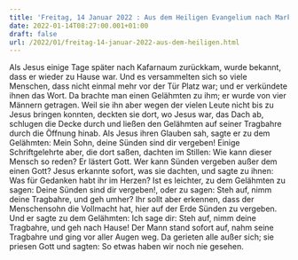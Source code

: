 ```yaml
---
title: 'Freitag, 14 Januar 2022 : Aus dem Heiligen Evangelium nach Markus - Mk 2,1-12.'
date: 2022-01-14T08:27:00.001+01:00
draft: false
url: /2022/01/freitag-14-januar-2022-aus-dem-heiligen.html
---
```


Als Jesus einige Tage später nach Kafarnaum zurückkam, wurde bekannt, dass er wieder zu Hause war. Und es versammelten sich so viele Menschen, dass nicht einmal mehr vor der Tür Platz war; und er verkündete ihnen das Wort. Da brachte man einen Gelähmten zu ihm; er wurde von vier Männern getragen. Weil sie ihn aber wegen der vielen Leute nicht bis zu Jesus bringen konnten, deckten sie dort, wo Jesus war, das Dach ab, schlugen die Decke durch und ließen den Gelähmten auf seiner Tragbahre durch die Öffnung hinab. Als Jesus ihren Glauben sah, sagte er zu dem Gelähmten: Mein Sohn, deine Sünden sind dir vergeben! Einige Schriftgelehrte aber, die dort saßen, dachten im Stillen: Wie kann dieser Mensch so reden? Er lästert Gott. Wer kann Sünden vergeben außer dem einen Gott? Jesus erkannte sofort, was sie dachten, und sagte zu ihnen: Was für Gedanken habt ihr im Herzen? Ist es leichter, zu dem Gelähmten zu sagen: Deine Sünden sind dir vergeben!, oder zu sagen: Steh auf, nimm deine Tragbahre, und geh umher? Ihr sollt aber erkennen, dass der Menschensohn die Vollmacht hat, hier auf der Erde Sünden zu vergeben. Und er sagte zu dem Gelähmten: Ich sage dir: Steh auf, nimm deine Tragbahre, und geh nach Hause! Der Mann stand sofort auf, nahm seine Tragbahre und ging vor aller Augen weg. Da gerieten alle außer sich; sie priesen Gott und sagten: So etwas haben wir noch nie gesehen.